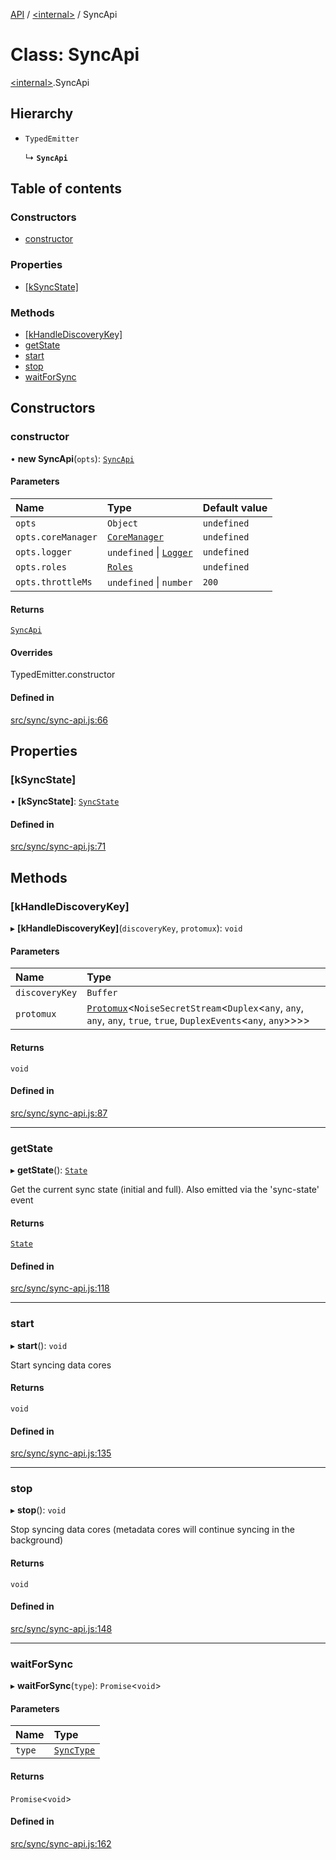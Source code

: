 [API](../README.md) / [\<internal\>](../modules/internal_.md) / SyncApi

# Class: SyncApi

[\<internal\>](../modules/internal_.md).SyncApi

## Hierarchy

- `TypedEmitter`

  ↳ **`SyncApi`**

## Table of contents

### Constructors

- [constructor](internal_.SyncApi.md#constructor)

### Properties

- [[kSyncState]](internal_.SyncApi.md#[ksyncstate])

### Methods

- [[kHandleDiscoveryKey]](internal_.SyncApi.md#[khandlediscoverykey])
- [getState](internal_.SyncApi.md#getstate)
- [start](internal_.SyncApi.md#start)
- [stop](internal_.SyncApi.md#stop)
- [waitForSync](internal_.SyncApi.md#waitforsync)

## Constructors

### constructor

• **new SyncApi**(`opts`): [`SyncApi`](internal_.SyncApi.md)

#### Parameters

| Name | Type | Default value |
| :------ | :------ | :------ |
| `opts` | `Object` | `undefined` |
| `opts.coreManager` | [`CoreManager`](internal_.CoreManager.md) | `undefined` |
| `opts.logger` | `undefined` \| [`Logger`](internal_.Logger.md) | `undefined` |
| `opts.roles` | [`Roles`](internal_.Roles.md) | `undefined` |
| `opts.throttleMs` | `undefined` \| `number` | `200` |

#### Returns

[`SyncApi`](internal_.SyncApi.md)

#### Overrides

TypedEmitter.constructor

#### Defined in

[src/sync/sync-api.js:66](https://github.com/digidem/mapeo-core-next/blob/315dc9781d8d2f74f17b1fd651a3ae81272b7fac/src/sync/sync-api.js#L66)

## Properties

### [kSyncState]

• **[kSyncState]**: [`SyncState`](internal_.SyncState.md)

#### Defined in

[src/sync/sync-api.js:71](https://github.com/digidem/mapeo-core-next/blob/315dc9781d8d2f74f17b1fd651a3ae81272b7fac/src/sync/sync-api.js#L71)

## Methods

### [kHandleDiscoveryKey]

▸ **[kHandleDiscoveryKey]**(`discoveryKey`, `protomux`): `void`

#### Parameters

| Name | Type |
| :------ | :------ |
| `discoveryKey` | `Buffer` |
| `protomux` | [`Protomux`](internal_.Protomux.md)\<`NoiseSecretStream`\<`Duplex`\<`any`, `any`, `any`, `any`, ``true``, ``true``, `DuplexEvents`\<`any`, `any`\>\>\>\> |

#### Returns

`void`

#### Defined in

[src/sync/sync-api.js:87](https://github.com/digidem/mapeo-core-next/blob/315dc9781d8d2f74f17b1fd651a3ae81272b7fac/src/sync/sync-api.js#L87)

___

### getState

▸ **getState**(): [`State`](../interfaces/internal_.State.md)

Get the current sync state (initial and full). Also emitted via the 'sync-state' event

#### Returns

[`State`](../interfaces/internal_.State.md)

#### Defined in

[src/sync/sync-api.js:118](https://github.com/digidem/mapeo-core-next/blob/315dc9781d8d2f74f17b1fd651a3ae81272b7fac/src/sync/sync-api.js#L118)

___

### start

▸ **start**(): `void`

Start syncing data cores

#### Returns

`void`

#### Defined in

[src/sync/sync-api.js:135](https://github.com/digidem/mapeo-core-next/blob/315dc9781d8d2f74f17b1fd651a3ae81272b7fac/src/sync/sync-api.js#L135)

___

### stop

▸ **stop**(): `void`

Stop syncing data cores (metadata cores will continue syncing in the background)

#### Returns

`void`

#### Defined in

[src/sync/sync-api.js:148](https://github.com/digidem/mapeo-core-next/blob/315dc9781d8d2f74f17b1fd651a3ae81272b7fac/src/sync/sync-api.js#L148)

___

### waitForSync

▸ **waitForSync**(`type`): `Promise`\<`void`\>

#### Parameters

| Name | Type |
| :------ | :------ |
| `type` | [`SyncType`](../modules/internal_.md#synctype) |

#### Returns

`Promise`\<`void`\>

#### Defined in

[src/sync/sync-api.js:162](https://github.com/digidem/mapeo-core-next/blob/315dc9781d8d2f74f17b1fd651a3ae81272b7fac/src/sync/sync-api.js#L162)
